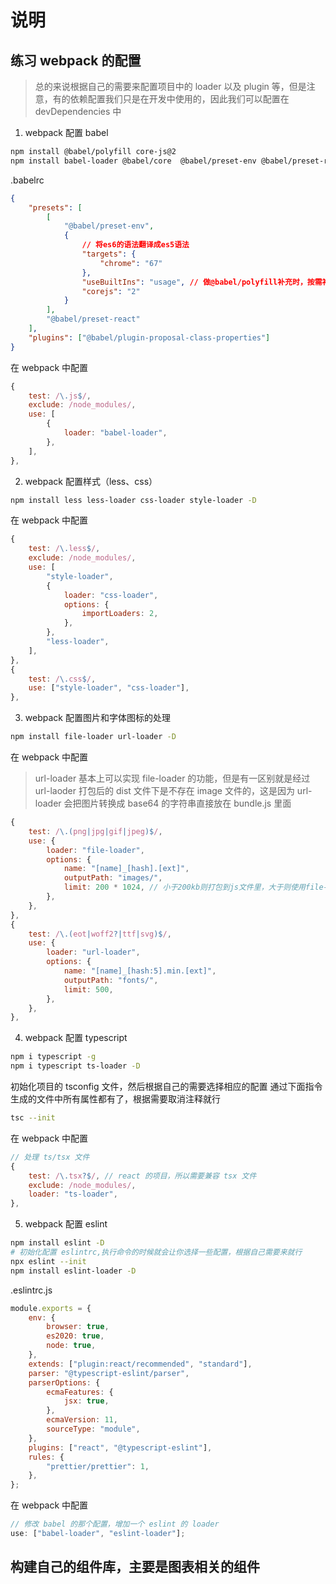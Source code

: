 # 说明

## 练习 webpack 的配置

> 总的来说根据自己的需要来配置项目中的 loader 以及 plugin 等，但是注意，有的依赖配置我们只是在开发中使用的，因此我们可以配置在 devDependencies 中

1. webpack 配置 babel

```bash
npm install @babel/polyfill core-js@2
npm install babel-loader @babel/core  @babel/preset-env @babel/preset-react  -D
```

.babelrc

```json
{
    "presets": [
        [
            "@babel/preset-env",
            {
                // 将es6的语法翻译成es5语法
                "targets": {
                    "chrome": "67"
                },
                "useBuiltIns": "usage", // 做@babel/polyfill补充时，按需补充，用到什么才补充什么,
                "corejs": "2"
            }
        ],
        "@babel/preset-react"
    ],
    "plugins": ["@babel/plugin-proposal-class-properties"]
}
```

在 webpack 中配置

```js
{
    test: /\.js$/,
    exclude: /node_modules/,
    use: [
        {
            loader: "babel-loader",
        },
    ],
},
```

2. webpack 配置样式（less、css）

```bash
npm install less less-loader css-loader style-loader -D
```

在 webpack 中配置

```js
{
    test: /\.less$/,
    exclude: /node_modules/,
    use: [
        "style-loader",
        {
            loader: "css-loader",
            options: {
                importLoaders: 2,
            },
        },
        "less-loader",
    ],
},
{
    test: /\.css$/,
    use: ["style-loader", "css-loader"],
},
```

3. webpack 配置图片和字体图标的处理

```bash
npm install file-loader url-loader -D
```

在 webpack 中配置

> url-loader 基本上可以实现 file-loader 的功能，但是有一区别就是经过 url-laoder 打包后的 dist 文件下是不存在 image 文件的，这是因为 url-loader 会把图片转换成 base64 的字符串直接放在 bundle.js 里面

```js
{
    test: /\.(png|jpg|gif|jpeg)$/,
    use: {
        loader: "file-loader",
        options: {
            name: "[name]_[hash].[ext]",
            outputPath: "images/",
            limit: 200 * 1024, // 小于200kb则打包到js文件里，大于则使用file-loader的打包方式打包到imgages里
        },
    },
},
{
    test: /\.(eot|woff2?|ttf|svg)$/,
    use: {
        loader: "url-loader",
        options: {
            name: "[name]_[hash:5].min.[ext]",
            outputPath: "fonts/",
            limit: 500,
        },
    },
},
```

4. webpack 配置 typescript

```bash
npm i typescript -g
npm i typescript ts-loader -D
```

初始化项目的 tsconfig 文件，然后根据自己的需要选择相应的配置
通过下面指令生成的文件中所有属性都有了，根据需要取消注释就行

```bash
tsc --init
```

在 webpack 中配置

```js
// 处理 ts/tsx 文件
{
    test: /\.tsx?$/, // react 的项目，所以需要兼容 tsx 文件
    exclude: /node_modules/,
    loader: "ts-loader",
},
```

5. webpack 配置 eslint

```bash
npm install eslint -D
# 初始化配置 eslintrc,执行命令的时候就会让你选择一些配置，根据自己需要来就行
npx eslint --init
npm install eslint-loader -D
```

.eslintrc.js

```js
module.exports = {
    env: {
        browser: true,
        es2020: true,
        node: true,
    },
    extends: ["plugin:react/recommended", "standard"],
    parser: "@typescript-eslint/parser",
    parserOptions: {
        ecmaFeatures: {
            jsx: true,
        },
        ecmaVersion: 11,
        sourceType: "module",
    },
    plugins: ["react", "@typescript-eslint"],
    rules: {
        "prettier/prettier": 1,
    },
};
```

在 webpack 中配置

```js
// 修改 babel 的那个配置，增加一个 eslint 的 loader
use: ["babel-loader", "eslint-loader"];
```

## 构建自己的组件库，主要是图表相关的组件
